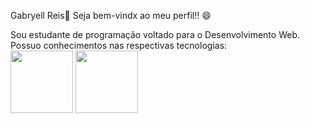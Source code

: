 Gabryell Reis👑
Seja bem-vindx ao meu perfil!! 😄


Sou estudante de programação voltado para o Desenvolvimento Web.
Possuo conhecimentos nas respectivas tecnologias: <br />
<img src="https://cdn.jsdelivr.net/gh/devicons/devicon/icons/html5/html5-original.svg" width="100px" />
<img src="https://cdn.jsdelivr.net/gh/devicons/devicon/icons/css3/css3-original.svg" width="100px" />
          
          

<!--
**GabryellReis/GabryellReis** is a ✨ _special_ ✨ repository because its `README.md` (this file) appears on your GitHub profile.

Here are some ideas to get you started:

- 🔭 I’m currently working on ...
- 🌱 I’m currently learning ...
- 👯 I’m looking to collaborate on ...
- 🤔 I’m looking for help with ...
- 💬 Ask me about ...
- 📫 How to reach me: ...
- 😄 Pronouns: ...
- ⚡ Fun fact: ...
-->
